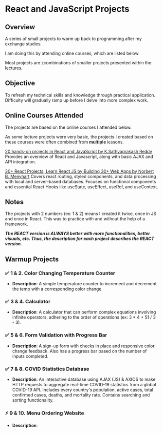 # React and JavaScript Projects

## Overview
A series of small projects to warm up back to programming after my exchange studies. 

I am doing this by attending online courses, which are listed below.

Most projects are zcombinations of smaller projects presented within the lectures.

## Objective
To refresh my technical skills and knowledge through practical application. Difficulty will gradually ramp up before I delve into more complex work.

## Online Courses Attended
The projects are based on the online courses I attended below. 

As some lecture projects were very basic, the projects I created based on these courses were often combined from **multiple** lessons.

[20 hands-on projects in React and JavaScript by K.Sathyaprakash Reddy](https://www.udemy.com/course/build-20-hands-on-projects-in-react-and-javascript) 
Provides an overview of React and Javascript, along with basic AJAX and API integration.

[30+ React Projects, Learn React JS by Building 30+ Web Apps by Norbert B. Menyhart](https://www.udemy.com/course/30-react-projects-learn-react-js-by-building-30-web-apps) 
Covers react routing, styled components, and data processing with local and server-based databases. Focuses on functional components and essential React Hooks like useState, useEffect, useRef, and useContext. 

## Notes
The projects with 2 numbers (ex: 1 & 2) means I created it twice, once in JS and once in React. This was to practice with and without the help of a framework.

***The REACT version is ALWAYS better with more functionalities, better visuals, etc. Thus, the description for each project describes the REACT version.***

## Warmup Projects
### ✅ 1 & 2. Color Changing Temperature Counter
- **Description**: A simple temperature counter to increment and decrement the temp with a corresponding color change.

### ✅ 3 & 4. Calculator
- **Description**: A calculator that can perform complex equations involving infinite operators, adhering to the order of operations (ex: 3 * 4 + 51 / 3 - 3).

### ✅ 5 & 6. Form Validation with Progress Bar
- **Description**: A sign-up form with checks in place and responsive color change feedback. Also has a progress bar based on the number of inputs completed. 

### ✅ 7 & 8. COVID Statistics Database
- **Description**: An interactive database using AJAX (JS) & AXIOS to make HTTP requests to aggregate real-time COVID-19 statistics from a global COVID-19 API. Includes every country's population, active cases, total confirmed cases, deaths, and mortality rate. Contains searching and sorting functionality. 

### ⚡ 9 & 10. Menu Ordering Website
- **Description**: 